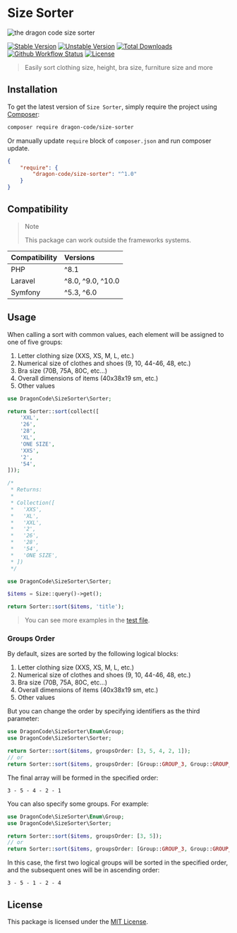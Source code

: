# Size Sorter

![the dragon code size sorter](https://preview.dragon-code.pro/the-dragon-code/size-sorter.svg?brand=php&invert=1)

[![Stable Version][badge_stable]][link_packagist]
[![Unstable Version][badge_unstable]][link_packagist]
[![Total Downloads][badge_downloads]][link_packagist]
[![Github Workflow Status][badge_build]][link_build]
[![License][badge_license]][link_license]

> Easily sort clothing size, height, bra size, furniture size and more

## Installation

To get the latest version of `Size Sorter`, simply require the project using [Composer](https://getcomposer.org):

```bash
composer require dragon-code/size-sorter
```

Or manually update `require` block of `composer.json` and run composer update.

```json
{
    "require": {
        "dragon-code/size-sorter": "^1.0"
    }
}
```

## Compatibility

> Note
> 
> This package can work outside the frameworks systems.

| Compatibility | Versions          |
|:--------------|:------------------|
| PHP           | ^8.1              |
| Laravel       | ^8.0, ^9.0, ^10.0 |
| Symfony       | ^5.3, ^6.0        |

## Usage

When calling a sort with common values, each element will be assigned to one of five groups:

1. Letter clothing size (XXS, XS, M, L, etc.)
2. Numerical size of clothes and shoes (9, 10, 44-46, 48, etc.)
3. Bra size (70B, 75A, 80C, etc...)
4. Overall dimensions of items (40x38x19 sm, etc.)
5. Other values

```php
use DragonCode\SizeSorter\Sorter;

return Sorter::sort(collect([
    'XXL',
    '26',
    '28',
    'XL',
    'ONE SIZE',
    'XXS',
    '2',
    '54',
]));

/*
 * Returns:
 * 
 * Collection([
 *   'XXS',
 *   'XL',
 *   'XXL',
 *   '2',
 *   '26',
 *   '28',
 *   '54',
 *   'ONE SIZE',
 * ])
 */
```

```php
use DragonCode\SizeSorter\Sorter;

$items = Size::query()->get();

return Sorter::sort($items, 'title');
```

> You can see more examples in the [test file](tests/Sorters/SorterTest.php).

### Groups Order

By default, sizes are sorted by the following logical blocks:

1. Letter clothing size (XXS, XS, M, L, etc.)
2. Numerical size of clothes and shoes (9, 10, 44-46, 48, etc.)
3. Bra size (70B, 75A, 80C, etc...)
4. Overall dimensions of items (40x38x19 sm, etc.)
5. Other values

But you can change the order by specifying identifiers as the third parameter:

```php
use DragonCode\SizeSorter\Enum\Group;
use DragonCode\SizeSorter\Sorter;

return Sorter::sort($items, groupsOrder: [3, 5, 4, 2, 1]);
// or
return Sorter::sort($items, groupsOrder: [Group::GROUP_3, Group::GROUP_5, Group::GROUP_4, Group::GROUP_2, Group::GROUP_1]);
```

The final array will be formed in the specified order:

```
3 - 5 - 4 - 2 - 1
```

You can also specify some groups. For example:

```php
use DragonCode\SizeSorter\Enum\Group;
use DragonCode\SizeSorter\Sorter;

return Sorter::sort($items, groupsOrder: [3, 5]);
// or
return Sorter::sort($items, groupsOrder: [Group::GROUP_3, Group::GROUP_5]);
```

In this case, the first two logical groups will be sorted in the specified order, and the subsequent ones will be in ascending order:

```
3 - 5 - 1 - 2 - 4
```

## License

This package is licensed under the [MIT License](LICENSE).


[badge_build]:          https://img.shields.io/github/actions/workflow/status/TheDragonCode/size-sorter/phpunit.yml?style=flat-square

[badge_downloads]:      https://img.shields.io/packagist/dt/dragon-code/size-sorter.svg?style=flat-square

[badge_license]:        https://img.shields.io/packagist/l/dragon-code/size-sorter.svg?style=flat-square

[badge_stable]:         https://img.shields.io/github/v/release/TheDragonCode/size-sorter?label=stable&style=flat-square

[badge_unstable]:       https://img.shields.io/badge/unstable-dev--main-orange?style=flat-square

[link_build]:           https://github.com/TheDragonCode/size-sorter/actions

[link_license]:         LICENSE

[link_packagist]:       https://packagist.org/packages/dragon-code/size-sorter
